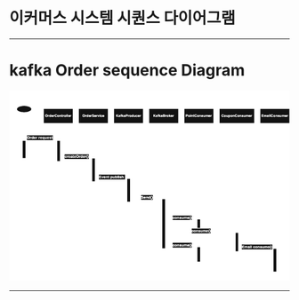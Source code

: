 # 이커머스 시스템 시퀀스 다이어그램

-----------------------------------------------------------------

#  kafka Order sequence Diagram

![kafka_sequence_Diagram2.png](../docs_images/kafka_sequence_Diagram2.png)

-----------------------------------------------------------------
